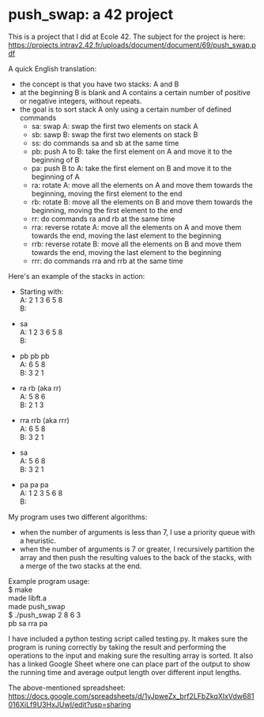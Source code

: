 # push_swap: a 42 project

This is a project that I did at Ecole 42. The subject for the project is here:
https://projects.intrav2.42.fr/uploads/document/document/69/push_swap.pdf

A quick English translation:
- the concept is that you have two stacks: A and B
- at the beginning B is blank and A contains a certain number of positive or negative integers, without repeats.
- the goal is to sort stack A only using a certain number of defined commands
  - sa: swap A: swap the first two elements on stack A
  - sb: sawp B: swap the first two elements on stack B
  - ss: do commands sa and sb at the same time
  - pb: push A to B: take the first element on A and move it to the beginning of B
  - pa: push B to A: take the first element on B and move it to the beginning of A
  - ra: rotate A: move all the elements on A and move them towards the beginning, moving the first element to the end
  - rb: rotate B: move all the elements on B and move them towards the beginning, moving the first element to the end
  - rr: do commands ra and rb at the same time
  - rra: reverse rotate A: move all the elements on A and move them towards the end, moving the last element to the beginning
  - rrb: reverse rotate B: move all the elements on B and move them towards the end, moving the last element to the beginning
  - rrr: do commands rra and rrb at the same time

Here's an example of the stacks in action: 

- Starting with:  
   A: 2 1 3 6 5 8  
   B: 

- sa  
   A: 1 2 3 6 5 8  
   B: 

- pb pb pb  
   A: 6 5 8  
   B: 3 2 1

- ra rb (aka rr)  
   A: 5 8 6  
   B: 2 1 3

- rra rrb (aka rrr)  
   A: 6 5 8  
   B: 3 2 1

- sa  
   A: 5 6 8  
   B: 3 2 1

- pa pa pa  
   A: 1 2 3 5 6 8  
   B:

My program uses two different algorithms:
- when the number of arguments is less than 7, I use a priority queue with a heuristic.
- when the number of arguments is 7 or greater, I recursively partition the array and then push the resulting values to the back of the stacks, with a merge of the two stacks at the end.

Example program usage:  
$ make  
made libft.a  
made push_swap  
$ ./push_swap 2 8 6 3  
pb sa rra pa

I have included a python testing script called testing.py. It makes sure the program is runing correctly by taking the result and performing the operations to the input and making sure the resulting array is sorted. It also has a linked Google Sheet where one can place part of the output to show the running time and average output length over different input lengths. 

The above-mentioned spreadsheet:
https://docs.google.com/spreadsheets/d/1yJpweZx_brf2LFbZkqXIxVdw681016XiLf9U3HxJUwI/edit?usp=sharing
